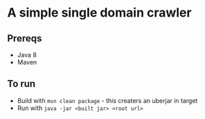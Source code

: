 # A simple single domain crawler

## Prereqs
- Java 8
- Maven

## To run
- Build with ```mvn clean package``` - this creaters an uberjar in target
- Run with ```java -jar <built jar> <root url>```

